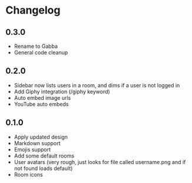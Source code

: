 # Changelog

## 0.3.0
- Rename to Gabba
- General code cleanup

## 0.2.0
- Sidebar now lists users in a room, and dims if a user is not logged in
- Add Giphy integration (/giphy keyword)
- Auto embed image urls
- YouTube auto embeds

## 0.1.0
- Apply updated design
- Markdown support
- Emojis support
- Add some default rooms
- User avatars (very rough, just looks for file called username.png and if not found loads default)
- Room icons
